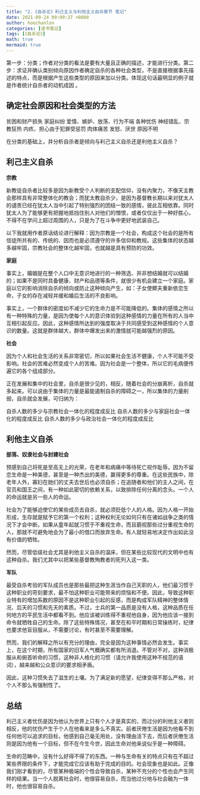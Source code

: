 ```yaml
---
title: "2.《自杀论》利己主义与利他主义自杀章节 笔记"
date: 2021-09-24 09:09:37 +0800
author: hoochanlon
categories: [读书笔记]
tags: [《自杀论》]
math: true
mermaid: true
---
```


第一步：分类；作者对分类的看法是要有大量且正确的描述，才能进行分类。第二步：求证并确认类别倾向原因作者确定自杀的各种社会类型，不是直接根据事先描述的特点，而是根据产生这些类型的原因来加以分类。体现这句话最明显的例子就是作者统计自杀者的动机成因 。<!-- more -->

## 确定社会原因和社会类型的方法

贫困和财产损失
家庭纠纷
爱情、嫉妒、放荡、行为不端
各种忧伤
神经错乱、宗教狂热
内疚、担心由于犯罪受惩罚
肉体痛苦
发怒、厌世
原因不明

在分类的基础上，并分析自杀者是倾向与利己主义自杀还是利他主义自杀？



## 利己主义自杀

**宗教**

新教徒自杀者比较多是因为新教受个人判断的支配信仰，没有内聚力，不像天主教会那样具有非常整体化的教会；而犹太教自杀少，是因为基督教长期以来对犹太人的谴责已经在犹太人当中引起了特别强烈的团结一致的感情，彼此互相依靠。同时犹太人为了能够更有把握地抵挡住别人对他们的憎恨，或者仅仅出于一种好胜心，不得不在学问上超过周围的人，只是为了在斗争中更好地武装自己。

以下我就用作者原话结论进行解释：因为宗教是一个社会，构成这个社会的是所有信徒所共有的、传统的、因而也是必须遵守的许多信仰和教规。这些集体的状态越多越牢固，宗教社会的整体化越牢固，也就越是具有预防的功效。


**家庭**

事实上，婚姻是在整个人口中无意识地进行的一种筛选、并非想结婚就可以结婚的；如果不是同时具备健康、财产和品德等条件，就很少有机会建立一个家庭。家庭以它的影响消除自杀的倾向或防止这种倾向产生，如：子女使鳏夫重新依恋生命，子女的存在减轻并缓和婚后生活的不良影响。

事实上，一个群体的密度如不减少它的生命力是不可能降低的。集体的感情之所以有一种特殊的力量，是因为使每个人的意识体验到这种感情的力量在所有的人当中互相引起反应。因此，这种感情所达到的强度取决于共同感受到这种感情的个人意识的数量。这就是群体越大，群体中爆发出来的激情就可能越强烈的原因。


**社会**

因为个人和社会生活的关系非常密切，所以如果社会生活不健康，个人不可能不受影响。社会的苦难必然变成个人的苦难。因为社会是一个整体，所以它的毛病便传遍它的各个组成部分。

正在发展和集中的社会里，自杀是很少见的，相反，随着社会的分崩离析，自杀就多起来。可以说由于集体的力量是最能遏制自杀的障碍之一，所以集体的力量削弱，自杀就会发展，可归纳为：

自杀人数的多少与宗教社会一体化的程度成反比
自杀人数的多少与家庭社会一体化的程度成反比
自杀人数的多少与政治社会一体化的程度成反比

## 利他主义自杀

**部落、奴隶社会与封建社会**

预感到自己将死是至高无上的光荣，在老年和病痛中等待死亡视作耻辱。因为不留恋生命是一种美德，甚至是一种杰出的美德，赢得更多的尊重。在这些民族中，除老年人外，寡妇在她们的丈夫去世后也必须自杀；在追随者和他们的主人之间，在官员和国王之间，有一种如此密切的依赖关系，以致排除任何分离的念头。一个人的命运就是另一些人的命运。

社会为了能够迫使它的某些成员去自杀，就必须贬低个人的人格。因为人格一开始形成，生存就是赋予它的第一个权利；这种权利无论如何只有在诸如战争之类的情况下才会中断。如果从童年起就习惯于不重视生命，而且藐视那些过分重视生命的人，那就不可避免地会为了最小的借口而放弃生命。有人就轻易地决定作出如此没有价值的牺牲。

然而，尽管低级社会尤其是利他主义自杀的温床，但在某些比较现代的文明中也有这种自杀。我们尤其中以把某些基督教殉教者的死列入这一类。

**军队**

最受自杀考验的军队成员也是那些最把这种生涯当作自己天职的人，他们最习惯于这种职业的苛刻要求，最不怕这种职业可能带来的烦恼和不便。因此，导致这种职业特有的增加系数的原因不是这种职业引起的反感，而是构成军队精神的整体情况、后天的习惯和先天的素质。不过，士兵的第一品质是没有人格，这种品质在任何地方的平民生活中都看不到。他应该被训练得不重视他自身，因为他应该一接到命令就牺牲自己的生命。除了这些特殊情况，甚至在和平时期和日常操练时，纪律也要求他盲目服从，不需要讨论，有时甚至不需要理解。

然而，我们的解释之所以有充分的理由，完全是因为这种事情必然会发生。事实上，在这个时期，所有国家的旧军人气概确实都有所消退。不管对不对，这种消极服从和俯首听命的习惯，这种非人格化的习惯（请允许我使用这种不规范的语词），越来越和公众意识的要求相矛盾。

因此，这种习惯失去了滋生的土壤。为了满足新的愿望，纪律变得不那么严格，对个人不那么有强制性了。

## 总结

利己主义者忧伤是因为他认为世界上只有个人才是真实的，而过分的利他主义者则相反，他的忧伤产生于个人在他看来是多么不真实。前者厌倦生活是因为他看不到任何他可以追求的目标，他感到自己毫无用处，没有理由活下去，而后者厌倦生活则是因为他有一个目标，但不在今生今世，因此生命对他来说似乎是一种障碍。

生命的范畴中，没有什么好得不得了的东西。一种与生命有关的特点只有在不超过某些界限的条件下，才能完成它应该有助于完成的目的。社会现象也是如此。正像我们刚才看到的，尽管某种极端的个性会导致自杀，某种不充分的个性也会产生同样的结果。当一个人脱离社会时，他很容易自杀，而当他过分地与社会融为一体时，他也很容易自杀。
